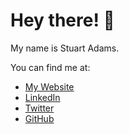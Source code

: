 # Hey there! 🎉

My name is Stuart Adams.

You can find me at:

- [My Website](https://nyalloc.io)
- [LinkedIn](https://www.linkedin.com/in/nyalloc)
- [Twitter](https://twitter.com/nyalloc)
- [GitHub](https://github.com/nyalloc)
